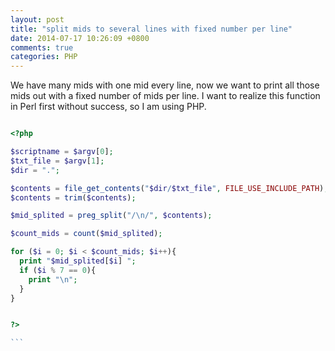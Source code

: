 ```yaml
---
layout: post
title: "split mids to several lines with fixed number per line"
date: 2014-07-17 10:26:09 +0800
comments: true
categories: PHP
---
```

We have many mids with one mid every line, now we want to print all those mids out with a fixed number of mids per line. I want to realize this function in Perl first without success, so I am using PHP. 

```php 

<?php

$scriptname = $argv[0];
$txt_file = $argv[1];
$dir = ".";

$contents = file_get_contents("$dir/$txt_file", FILE_USE_INCLUDE_PATH);
$contents = trim($contents);

$mid_splited = preg_split("/\n/", $contents);

$count_mids = count($mid_splited);

for ($i = 0; $i < $count_mids; $i++){
  print "$mid_splited[$i] ";
  if ($i % 7 == 0){
    print "\n";
  }
}


?>

```　